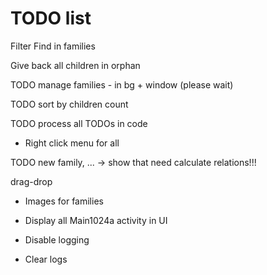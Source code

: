 # TODO list

Filter
Find in families

Give back all children in orphan


TODO manage families - in bg + window (please wait)

TODO sort by children count

TODO process all TODOs in code

* Right click menu for all

TODO new family, ... -> show that need calculate relations!!!

  drag-drop
  
  * Images for families

* Display all Main1024a activity in UI
* Disable logging
* Clear logs
